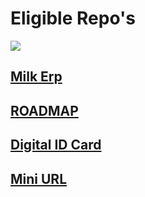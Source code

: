 # Eligible Repo's

<img src="https://github.com/Webwiznitr/MilkERP/blob/master/HFSchwags.jpg">


## [Milk Erp](https://github.com/Webwiznitr/MilkERP)


## [ROADMAP](https://github.com/Webwiznitr/Roadmap)


## [Digital ID Card](https://github.com/Webwiznitr/DigitalIdCard)


## [Mini URL](https://github.com/Webwiznitr/MiniUrl)

